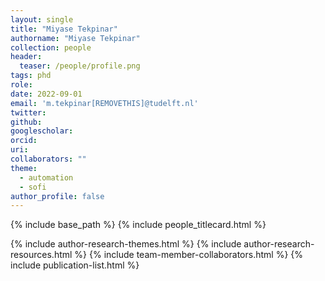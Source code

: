 ```yaml
---
layout: single
title: "Miyase Tekpinar"
authorname: "Miyase Tekpinar"
collection: people
header:
  teaser: /people/profile.png
tags: phd
role: 
date: 2022-09-01
email: 'm.tekpinar[REMOVETHIS]@tudelft.nl'
twitter: 
github: 
googlescholar: 
orcid: 
uri: 
collaborators: ""
theme: 
  - automation
  - sofi
author_profile: false
---
```

{% include base_path %}
{% include people_titlecard.html %}


<p align= "justify">


{% include author-research-themes.html %}
{% include author-research-resources.html %}
{% include team-member-collaborators.html %}
{% include publication-list.html %}